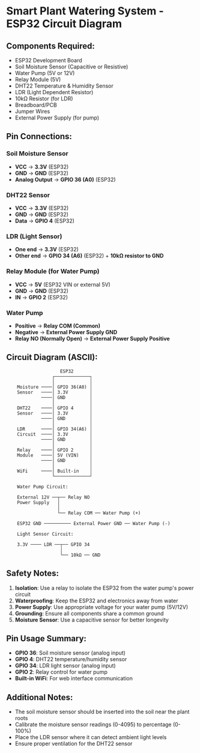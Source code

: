 # Smart Plant Watering System - ESP32 Circuit Diagram

## Components Required:
- ESP32 Development Board
- Soil Moisture Sensor (Capacitive or Resistive)
- Water Pump (5V or 12V)
- Relay Module (5V)
- DHT22 Temperature & Humidity Sensor
- LDR (Light Dependent Resistor)
- 10kΩ Resistor (for LDR)
- Breadboard/PCB
- Jumper Wires
- External Power Supply (for pump)

## Pin Connections:

### Soil Moisture Sensor
- **VCC** → **3.3V** (ESP32)
- **GND** → **GND** (ESP32)
- **Analog Output** → **GPIO 36 (A0)** (ESP32)

### DHT22 Sensor
- **VCC** → **3.3V** (ESP32)
- **GND** → **GND** (ESP32)
- **Data** → **GPIO 4** (ESP32)

### LDR (Light Sensor)
- **One end** → **3.3V** (ESP32)
- **Other end** → **GPIO 34 (A6)** (ESP32) + **10kΩ resistor to GND**

### Relay Module (for Water Pump)
- **VCC** → **5V** (ESP32 VIN or external 5V)
- **GND** → **GND** (ESP32)
- **IN** → **GPIO 2** (ESP32)

### Water Pump
- **Positive** → **Relay COM (Common)**
- **Negative** → **External Power Supply GND**
- **Relay NO (Normally Open)** → **External Power Supply Positive**

## Circuit Diagram (ASCII):

```
                    ESP32
                 ┌─────────────┐
                 │             │
    Moisture ────│ GPIO 36(A0) │
    Sensor   ────│ 3.3V        │
             ────│ GND         │
                 │             │
    DHT22    ────│ GPIO 4      │
    Sensor   ────│ 3.3V        │
             ────│ GND         │
                 │             │
    LDR      ────│ GPIO 34(A6) │
    Circuit  ────│ 3.3V        │
             ────│ GND         │
                 │             │
    Relay    ────│ GPIO 2      │
    Module   ────│ 5V (VIN)    │
             ────│ GND         │
                 │             │
    WiFi     ────│ Built-in    │
                 └─────────────┘

    Water Pump Circuit:
    
    External 12V ──┬── Relay NO
    Power Supply   │
                   │
                   └── Relay COM ── Water Pump (+)
                   
    ESP32 GND ────────── External Power GND ── Water Pump (-)
    
    Light Sensor Circuit:
    
    3.3V ──── LDR ──┬── GPIO 34
                    │
                    └── 10kΩ ── GND
```

## Safety Notes:
1. **Isolation**: Use a relay to isolate the ESP32 from the water pump's power circuit
2. **Waterproofing**: Keep the ESP32 and electronics away from water
3. **Power Supply**: Use appropriate voltage for your water pump (5V/12V)
4. **Grounding**: Ensure all components share a common ground
5. **Moisture Sensor**: Use a capacitive sensor for better longevity

## Pin Usage Summary:
- **GPIO 36**: Soil moisture sensor (analog input)
- **GPIO 4**: DHT22 temperature/humidity sensor
- **GPIO 34**: LDR light sensor (analog input)
- **GPIO 2**: Relay control for water pump
- **Built-in WiFi**: For web interface communication

## Additional Notes:
- The soil moisture sensor should be inserted into the soil near the plant roots
- Calibrate the moisture sensor readings (0-4095) to percentage (0-100%)
- Place the LDR sensor where it can detect ambient light levels
- Ensure proper ventilation for the DHT22 sensor